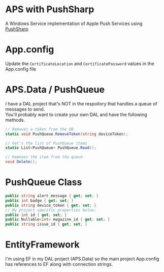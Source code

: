 # APS with PushSharp
A Windows Service implementation of Apple Push Services using [PushSharp](https://github.com/Redth/PushSharp)

# App.config
Update the `CertificateLocation` and `CertificatePassword` values in the App.config file

# APS.Data / PushQueue
I have a DAL project that's NOT in the respoitory that handles a queue of messages to send.  
You'll probably want to create your own DAL and have the following methods. 

```C#
// Removes a token from the DB
static void PushQueue.RemoveToken(string deviceToken);

// Get's the list of PushQueue items
static List<PushQueue> PushQueue.Read();

// Removes the item from the queue
void Delete();
```
# PushQueue Class
```C#
public string alert_message { get; set; }
public int badge { get; set; }
public string device_token { get; set; }
// My project specific properties below:
public int id { get; set; }
public Nullable<int> magazine_id { get; set; }
public string issue_id { get; set; }
```
# EntityFramework
I'm using EF in my DAL project (APS.Data) so the main project App.config has references to EF along with connection strings.
